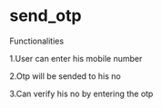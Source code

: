 # send_otp

Functionalities

1.User can enter his mobile number

2.Otp will be sended to his no

3.Can verify his no by entering the otp
